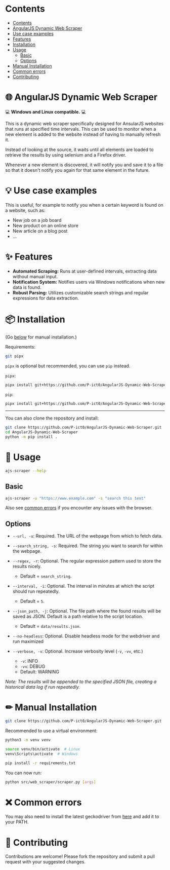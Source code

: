# Contents
- [Contents](#contents)
- [AngularJS Dynamic Web Scraper](#angularjs-dynamic-web-scraper)
- [Use case examples](#use-case-examples)
- [Features](#features)
- [Installation](#installation)
- [Usage](#usage)
  - [Basic](#basic)
  - [Options](#options)
- [Manual Installation](#manual-installation)
- [Common errors](#common-errors)
- [Contributing](#contributing)


# 🌐 AngularJS Dynamic Web Scraper

💻 **Windows and Linux compatible.** 💻

This is a dynamic web scraper specifically designed for AnsularJS websites that runs at specified time intervals.
This can be used to monitor when a new element is added to the website instead of having to manually refresh it.

Instead of looking at the source, it waits until all elements are loaded to retrieve the results by using selenium and a Firefox driver.

Whenever a new element is discovered, it will notify you and save it to a file so that it doesn't notify you again for that same element in the future.

# 💡 Use case examples
This is useful, for example to notify you when a certain keyword is found on a website, such as:

- New job on a job board
- New product on an online store
- New article on a blog post
- ...

# ✨ Features

- **Automated Scraping:** Runs at user-defined intervals, extracting data without manual input.
- **Notification System:** Notifies users via Windows notifications when new data is found.
- **Robust Parsing:** Utilizes customizable search strings and regular expressions for data extraction.


# 📦 Installation

(Go [below](#manual-installation) for manual installation.)

Requirements:
```bash
git pipx
```
`pipx` is optional but recommended, you can use `pip` instead.

`pipx`:
```bash
pipx install git+https://github.com/P-ict0/AngularJS-Dynamic-Web-Scraper.git
```

`pip`:
```bash
pipx install git+https://github.com/P-ict0/AngularJS-Dynamic-Web-Scraper.git
```

<hr>

You can also clone the repository and install:
```bash
git clone https://github.com/P-ict0/AngularJS-Dynamic-Web-Scraper.git
cd AngularJS-Dynamic-Web-Scraper
python -m pip install .
```

# 📲 Usage

```bash
ajs-scraper --help
```

## Basic

```bash
ajs-scraper -u "https://www.example.com" -s "search this text"
```

Also see [common errors](#common-errors) if you encounter any issues with the browser.

## Options

- `--url, -u`: Required. The URL of the webpage from which to fetch data.

- `--search_string, -s`: Required. The string you want to search for within the webpage.

- `--regex, -r`: Optional. The regular expression pattern used to store the results nicely.
  - Default = `search_string`.

- `--interval, -i`: Optional. The interval in minutes at which the script should run repeatedly.
  - Default = `5`.

- `--json_path, -j`: Optional. The file path where the found results will be saved as JSON. Default is a path relative to the script location.
  - Default = `data/results.json`.

- `--no-headless`: Optional. Disable headless mode for the webdriver and run maximized

- `--verbose, -v`: Optional. Increase verbosity level (`-v`, `-vv`, etc.)
  - `-v`: INFO
  - `-vv`: DEBUG
  - Default: WARNING


_Note: The results will be appended to the specified JSON file, creating a historical data log if run repeatedly._


# ✏ Manual Installation

```bash
git clone https://github.com/P-ict0/AngularJS-Dynamic-Web-Scraper.git
```

Recommended to use a virtual environment:
```bash
python3 -m venv venv

source venv/bin/activate  # Linux
venv\Scripts\activate  # Windows
```

```bash
pip install -r requirements.txt
```

You can now run:
```bash
python src/web_scraper/scraper.py [args]
```

# ❌ Common errors

You may also need to install the latest geckodriver from [here](https://github.com/mozilla/geckodriver/releases) and add it to your PATH.

# 👥 Contributing

Contributions are welcome! Please fork the repository and submit a pull request with your suggested changes.
